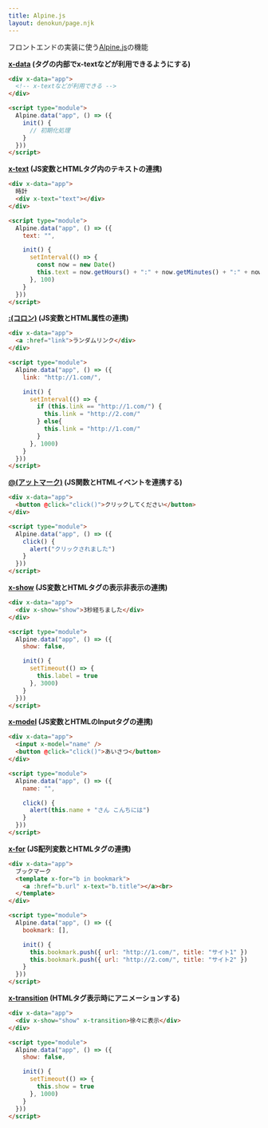 ```yaml
---
title: Alpine.js
layout: denokun/page.njk
---
```


フロントエンドの実装に使う[Alpine.js](https://alpinejs.dev/start-here)の機能

**[x-data](https://alpinejs.dev/directives/data) (タグの内部でx-textなどが利用できるようにする)**
```html
<div x-data="app">
  <!-- x-textなどが利用できる -->
</div>

<script type="module">
  Alpine.data("app", () => ({
    init() {
      // 初期化処理
    }
  }))
</script>
```

**[x-text](https://alpinejs.dev/directives/text) (JS変数とHTMLタグ内のテキストの連携)**

```html
<div x-data="app">
  時計
  <div x-text="text"></div>
</div>

<script type="module">
  Alpine.data("app", () => ({
    text: "",

    init() {
      setInterval(() => {
        const now = new Date()
        this.text = now.getHours() + ":" + now.getMinutes() + ":" + now.getSeconds()
      }, 100)
    }
  }))
</script>
```

**[:(コロン)](https://alpinejs.dev/directives/bind) (JS変数とHTML属性の連携)**

```html
<div x-data="app">
  <a :href="link">ランダムリンク</div>
</div>

<script type="module">
  Alpine.data("app", () => ({
    link: "http://1.com/",

    init() {
      setInterval(() => {
        if (this.link == "http://1.com/") {
          this.link = "http://2.com/"
        } else{
          this.link = "http://1.com/"
        }
      }, 1000)
    }
  }))
</script>
```

**[@(アットマーク)](https://alpinejs.dev/directives/on) (JS関数とHTMLイベントを連携する)**

```html
<div x-data="app">
  <button @click="click()">クリックしてください</button>
</div>

<script type="module">
  Alpine.data("app", () => ({
    click() {
      alert("クリックされました")
    }
  }))
</script>
```

**[x-show](https://alpinejs.dev/directives/show) (JS変数とHTMLタグの表示非表示の連携)**

```html
<div x-data="app">
  <div x-show="show">3秒経ちました</div>
</div>

<script type="module">
  Alpine.data("app", () => ({
    show: false,

    init() {
      setTimeout(() => {
        this.label = true
      }, 3000)
    }
  }))
</script>
```

**[x-model](https://alpinejs.dev/directives/model) (JS変数とHTMLのInputタグの連携)**

```html
<div x-data="app">
  <input x-model="name" />
  <button @click="click()">あいさつ</button>
</div>

<script type="module">
  Alpine.data("app", () => ({
    name: "",

    click() {
      alert(this.name + "さん こんちには")
    }
  }))
</script>
```

**[x-for](https://alpinejs.dev/directives/for) (JS配列変数とHTMLタグの連携)**

```html
<div x-data="app">
  ブックマーク
  <template x-for="b in bookmark">
    <a :href="b.url" x-text="b.title"></a><br>
  </template>
</div>

<script type="module">
  Alpine.data("app", () => ({
    bookmark: [],

    init() {
      this.bookmark.push({ url: "http://1.com/", title: "サイト1" })
      this.bookmark.push({ url: "http://2.com/", title: "サイト2" })
    }
  }))
</script>
```

**[x-transition](https://alpinejs.dev/directives/transition) (HTMLタグ表示時にアニメーションする)**

```html
<div x-data="app">
  <div x-show="show" x-transition>徐々に表示</div>
</div>

<script type="module">
  Alpine.data("app", () => ({
    show: false,

    init() {
      setTimeout(() => {
        this.show = true
      }, 1000)
    }
  }))
</script>
```